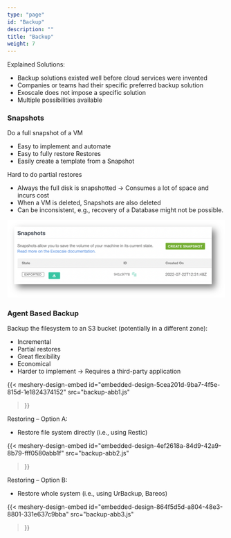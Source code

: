 ```yaml
---
type: "page"
id: "Backup"
description: ""
title: "Backup"
weight: 7
---
```


Explained
Solutions:

- Backup solutions existed well before cloud services were invented
- Companies or teams had their specific preferred backup solution
- Exoscale does not impose a specific solution
- Multiple possibilities available

### Snapshots
Do a full snapshot of a VM

- Easy to implement and automate
- Easy to fully restore Restores
- Easily create a template from a Snapshot

Hard to do partial restores

- Always the full disk is snapshotted -> Consumes a lot of space and incurs cost
- When a VM is deleted, Snapshots are also deleted
- Can be inconsistent, e.g., recovery of a Database might not be possible.

![snapshots-ui](snapshots-ui.png)

### Agent Based Backup
Backup the filesystem to an S3 bucket (potentially in a different zone):

- Incremental
- Partial restores
- Great flexibility
- Economical
- Harder to implement -> Requires a third-party application

{{< meshery-design-embed
  id="embedded-design-5cea201d-9ba7-4f5e-815d-1e1824374152"
  src="backup-abb1.js"
>}}

Restoring – Option A:

- Restore file system directly (i.e., using Restic)

{{< meshery-design-embed
  id="embedded-design-4ef2618a-84d9-42a9-8b79-fff0580abb1f"
  src="backup-abb2.js"
>}}


Restoring – Option B:

- Restore whole system (i.e., using UrBackup, Bareos)

{{< meshery-design-embed
  id="embedded-design-864f5d5d-a804-48e3-8801-331e637c9bba"
  src="backup-abb3.js"
>}}
